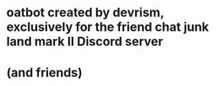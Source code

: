 # oatbot created by devrism, exclusively for the friend chat junk land mark II Discord server
# (and friends)
